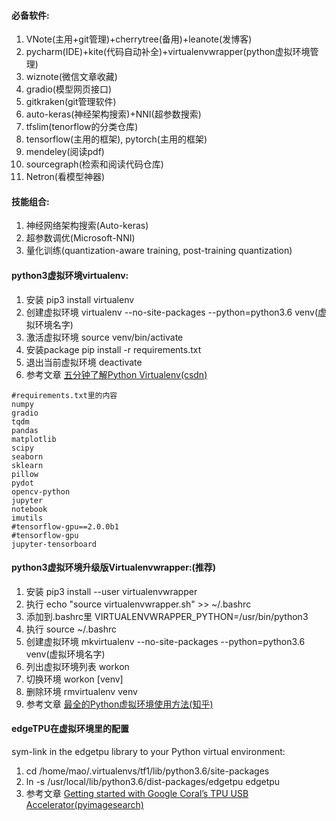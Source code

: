 #### 必备软件:
1. VNote(主用+git管理)+cherrytree(备用)+leanote(发博客)
2. pycharm(IDE)+kite(代码自动补全)+virtualenvwrapper(python虚拟环境管理)
3. wiznote(微信文章收藏)
4. gradio(模型网页接口)
5. gitkraken(git管理软件)
6. auto-keras(神经架构搜索)+NNI(超参数搜索)
7. tfslim(tenorflow的分类仓库)
8. tensorflow(主用的框架), pytorch(主用的框架)
9. mendeley(阅读pdf)
10. sourcegraph(检索和阅读代码仓库)
11. Netron(看模型神器)

#### 技能组合:
1. 神经网络架构搜索(Auto-keras)
2. 超参数调优(Microsoft-NNI)
3. 量化训练(quantization-aware training, post-training quantization)

#### python3虚拟环境virtualenv:
1. 安装   pip3 install virtualenv
2. 创建虚拟环境   virtualenv --no-site-packages --python=python3.6 venv(虚拟环境名字)
3. 激活虚拟环境   source venv/bin/activate
4. 安装package    pip install -r requirements.txt
5. 退出当前虚拟环境    deactivate
6. 参考文章    [五分钟了解Python Virtualenv(csdn)](https://blog.csdn.net/ysbj123/article/details/79727396)
```
#requirements.txt里的内容
numpy
gradio
tqdm
pandas
matplotlib
scipy
seaborn
sklearn
pillow
pydot
opencv-python
jupyter
notebook
imutils
#tensorflow-gpu==2.0.0b1
#tensorflow-gpu
jupyter-tensorboard
```

#### python3虚拟环境升级版Virtualenvwrapper:(推荐)
1. 安装   pip3 install --user virtualenvwrapper
2. 执行        echo "source virtualenvwrapper.sh" >> ~/.bashrc
3. 添加到.bashrc里      VIRTUALENVWRAPPER_PYTHON=/usr/bin/python3
4. 执行        source ~/.bashrc
5. 创建虚拟环境     mkvirtualenv --no-site-packages --python=python3.6 venv(虚拟环境名字)
6. 列出虚拟环境列表    workon
7. 切换环境    workon [venv]
8. 删除环境    rmvirtualenv venv
9. 参考文章    [最全的Python虚拟环境使用方法(知乎)](https://zhuanlan.zhihu.com/p/60647332)

#### edgeTPU在虚拟环境里的配置
sym-link in the edgetpu library to your Python virtual environment:
1. cd /home/mao/.virtualenvs/tf1/lib/python3.6/site-packages
2. ln -s /usr/local/lib/python3.6/dist-packages/edgetpu edgetpu
3. 参考文章    [Getting started with Google Coral’s TPU USB Accelerator(pyimagesearch)](https://www.pyimagesearch.com/2019/04/22/getting-started-with-google-corals-tpu-usb-accelerator/)
